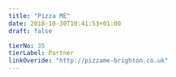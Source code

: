 ```yaml
---
title: "Pizza ME"
date: 2018-10-30T10:41:53+01:00
draft: false

tierNo: 35
tierLabel: Partner
linkOveride: "http://pizzame-brighton.co.uk"
---
```


